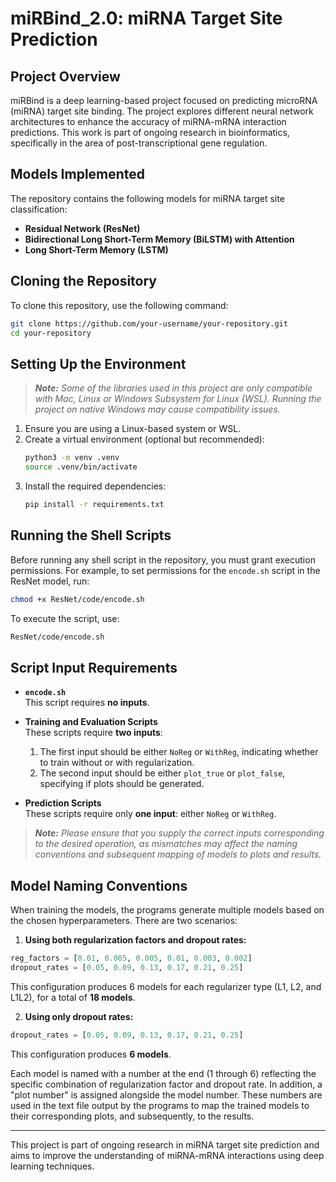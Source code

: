 
# miRBind_2.0: miRNA Target Site Prediction

## Project Overview
miRBind is a deep learning-based project focused on predicting microRNA (miRNA) target site binding. The project explores different neural network architectures to enhance the accuracy of miRNA-mRNA interaction predictions. This work is part of ongoing research in bioinformatics, specifically in the area of post-transcriptional gene regulation.

## Models Implemented
The repository contains the following models for miRNA target site classification:
- **Residual Network (ResNet)**
- **Bidirectional Long Short-Term Memory (BiLSTM) with Attention**
- **Long Short-Term Memory (LSTM)**

## Cloning the Repository
To clone this repository, use the following command:
```bash
git clone https://github.com/your-username/your-repository.git
cd your-repository
```

## Setting Up the Environment
> _**Note:** Some of the libraries used in this project are only compatible with Mac, Linux or Windows Subsystem for Linux (WSL). Running the project on native Windows may cause compatibility issues._

1. Ensure you are using a Linux-based system or WSL.
2. Create a virtual environment (optional but recommended):
   ```bash
   python3 -m venv .venv
   source .venv/bin/activate
   ```
3. Install the required dependencies:
   ```bash
   pip install -r requirements.txt
   ```

## Running the Shell Scripts
Before running any shell script in the repository, you must grant execution permissions. For example, to set permissions for the `encode.sh` script in the ResNet model, run:
```bash
chmod +x ResNet/code/encode.sh
```
To execute the script, use:
```bash
ResNet/code/encode.sh
```

## Script Input Requirements
- **`encode.sh`**  
  This script requires **no inputs**.

- **Training and Evaluation Scripts**  
  These scripts require **two inputs**:
  1. The first input should be either `NoReg` or `WithReg`, indicating whether to train without or with regularization.
  2. The second input should be either `plot_true` or `plot_false`, specifying if plots should be generated.

- **Prediction Scripts**  
  These scripts require only **one input**: either `NoReg` or `WithReg`.

>_**Note:** Please ensure that you supply the correct inputs corresponding to the desired operation, as mismatches may affect the naming conventions and subsequent mapping of models to plots and results._

## Model Naming Conventions
When training the models, the programs generate multiple models based on the chosen hyperparameters. There are two scenarios:

1.  **Using both regularization factors and dropout rates:**
```python
reg_factors = [0.01, 0.005, 0.005, 0.01, 0.003, 0.002] 
dropout_rates = [0.05, 0.09, 0.13, 0.17, 0.21, 0.25]
```
This configuration produces 6 models for each regularizer type (L1, L2, and L1L2), for a total of **18 models**.

2. **Using only dropout rates:**
```python
dropout_rates = [0.05, 0.09, 0.13, 0.17, 0.21, 0.25]
```
This configuration produces **6 models**.

Each model is named with a number at the end (1 through 6) reflecting the specific combination of regularization factor and dropout rate. In addition, a "plot number" is assigned alongside the model number. These numbers are used in the text file output by the programs to map the trained models to their corresponding plots, and subsequently, to the results.

---
This project is part of ongoing research in miRNA target site prediction and aims to improve the understanding of miRNA-mRNA interactions using deep learning techniques.
